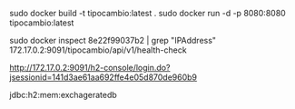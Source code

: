 sudo docker build -t tipocambio:latest .
sudo docker run -d  -p 8080:8080 tipocambio:latest

sudo docker inspect 8e22f99037b2 | grep "IPAddress"
172.17.0.2:9091/tipocambio/api/v1/health-check

http://172.17.0.2:9091/h2-console/login.do?jsessionid=141d3ae61aa692ffe4e05d870de960b9

jdbc:h2:mem:exchageratedb


